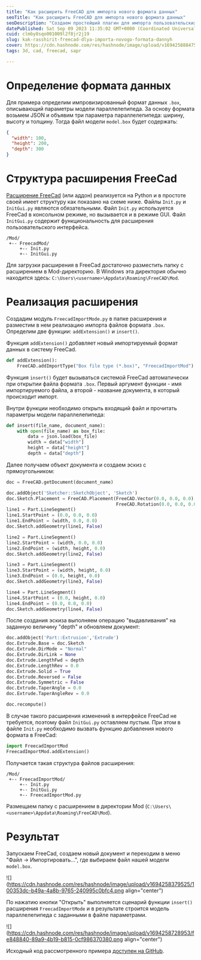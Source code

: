 ```yaml
---
title: "Как расширить FreeCAD для импорта нового формата данных"
seoTitle: "Как расширить FreeCAD для импорта нового формата данных"
seoDescription: "Создаем простейший плагин для импорта пользовательских данных в FreeCAD"
datePublished: Sat Sep 09 2023 11:35:02 GMT+0000 (Coordinated Universal Time)
cuid: clmby8sqo001009l2f8jr2j19
slug: kak-rasshirit-freecad-dlya-importa-novogo-formata-dannyh
cover: https://cdn.hashnode.com/res/hashnode/image/upload/v1694258884753/b81206fd-30a0-46b3-bc2d-6b4811f02289.png
tags: 3d, cad, freecad, sapr

---
```


# Определение формата данных

Для примера определим импровизированный формат данных `.box`, описывающий параметры модели параллелепипеда. За основу формата возьмем JSON и объявим три параметра параллелепипеда: ширину, высоту и толщину. Тогда файл модели `model.box` будет содержать:

```json
{
  "width": 100,
  "height": 200,
  "depth": 300
}
```

# Структура расширения FreeCad

[Расширение FreeCad](https://wiki.freecad.org/Workbench_creation) (или аддон) реализуется на Python и в простоте своей имеет структуру как показано на схеме ниже. Файлы `Init.py` и `InitGui.py` являются обязательными. Файл `Init.py` используется FreeCad в консольном режиме, но вызывается и в режиме GUI. Файл `InitGui.py` содержит функциональность для расширения пользовательского интерфейса.

```plaintext
/Mod/
 +-- FreecadMod/
     +-- Init.py
     +-- InitGui.py
```

Для загрузки расширения в FreeCad достаточно разместить папку с расширением в Mod-директорию. В Windows эта директория обычно находится здесь: `C:\Users\<username>\Appdata\Roaming\FreeCAD\Mod`.

# Реализация расширения

Создадим модуль `FreecadImportMode.py` в папке расширения и разместим в нем реализацию импорта файлов формата `.box`. Определим две функции: `addExtension()` и `insert()`.

Функция `addExtension()` добавляет новый импортируемый формат данных в систему FreeCad.

```python
def addExtension():
    FreeCAD.addImportType("Box file type (*.box)", "FreecadImportMod")
```

Функция `insert()` будет вызываться системой FreeCad автоматически при открытии файла формата `.box`. Первый аргумент функции - имя импортируемого файла, а второй - название документа, в который происходит импорт.

Внутри функции необходимо открыть входящий файл и прочитать параметры модели параллелепипеда:

```python
def insert(file_name, document_name):
    with open(file_name) as box_file:
        data = json.load(box_file)
        width = data["width"]
        height = data["height"]
        depth = data["depth"]
```

Далее получаем объект документа и создаем эскиз с прямоугольником:

```python
doc = FreeCAD.getDocument(document_name)

doc.addObject('Sketcher::SketchObject', 'Sketch')
doc.Sketch.Placement = FreeCAD.Placement(FreeCAD.Vector(0.0, 0.0, 0.0), 
                                         FreeCAD.Rotation(0.0, 0.0, 0.0, 1.0))
line1 = Part.LineSegment()
line1.StartPoint = (0.0, 0.0, 0.0)
line1.EndPoint = (width, 0.0, 0.0)
doc.Sketch.addGeometry(line1, False)

line2 = Part.LineSegment()
line2.StartPoint = (width, 0.0, 0.0)
line2.EndPoint = (width, height, 0.0)
doc.Sketch.addGeometry(line2, False)

line3 = Part.LineSegment()
line3.StartPoint = (width, height, 0.0)
line3.EndPoint = (0.0, height, 0.0)
doc.Sketch.addGeometry(line3, False)

line4 = Part.LineSegment()
line4.StartPoint = (0.0, height, 0.0)
line4.EndPoint = (0.0, 0.0, 0.0)
doc.Sketch.addGeometry(line4, False)
```

После создания эскиза выполняем операцию "выдавливания" на заданную величину "depth" и обновляем документ:

```python
doc.addObject('Part::Extrusion','Extrude')
doc.Extrude.Base = doc.Sketch
doc.Extrude.DirMode = "Normal"
doc.Extrude.DirLink = None
doc.Extrude.LengthFwd = depth
doc.Extrude.LengthRev = 0.0
doc.Extrude.Solid = True
doc.Extrude.Reversed = False
doc.Extrude.Symmetric = False
doc.Extrude.TaperAngle = 0.0
doc.Extrude.TaperAngleRev = 0.0

doc.recompute()
```

В случае такого расширения изменений в интерфейсе FreeCad не требуется, поэтому файл `InitGui.py` оставляем пустым. При этом в файле `Init.py` необходимо вызвать функцию добавления нового формата в FreeCad:

```python
import FreecadImportMod
FreecadImportMod.addExtension()
```

Получается такая структура файлов расширения:

```plaintext
/Mod/
 +-- FreecadImportMod/
     +-- Init.py
     +-- InitGui.py
     +-- FreecadImportMod.py
```

Размещаем папку с расширением в директории Mod (`C:\Users\<username>\Appdata\Roaming\FreeCAD\Mod`).

# Результат

Запускаем FreeCad, создаем новый документ и переходим в меню "Файл -&gt; Импортировать...", где выбираем файл нашей модели `model.box`.

![](https://cdn.hashnode.com/res/hashnode/image/upload/v1694258379525/100353dc-b49a-4a8b-9765-240995c0bfc4.png align="center")

По нажатию кнопки "Открыть" выполняется сценарий функции `insert()` расширения `FreecadImportMode` и в результате строится модель параллелепипеда с заданными в файле параметрами.

![](https://cdn.hashnode.com/res/hashnode/image/upload/v1694258728953/fe848840-89a9-4b19-b815-0cf986370380.png align="center")

Исходный код рассмотренного примера [доступен на GitHub](https://github.com/trots/FreecadImportMod).